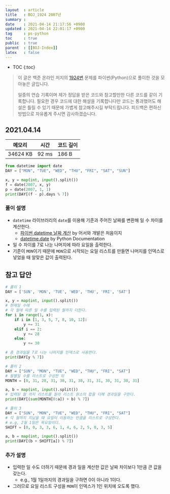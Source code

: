 ```yaml
---
layout  : article
title   : BOJ_1924 2007년
summary : 
date    : 2021-04-14 21:17:56 +0900
updated : 2021-04-14 22:01:17 +0900
tag     : ps-python
toc     : true
public  : true
parent  : [[BOJ-Index]]
latex   : false
---
```

* TOC
{:toc}

>이 글은 백준 온라인 저지의 [1924번](https://www.acmicpc.net/problem/1924) 문제를 파이썬(Python)으로 풀이한 것을 모아놓은 글입니다.
>
> 일종의 연습 기록이며 제가 정답을 받은 코드와 참고할만한 다른 코드를 같이 기록합니다. 필요한 경우 코드에 대한 해설을 기록합니다만 코드는 통과했어도 해설은 틀릴 수 있기 때문에 가볍게 참고해주시길 부탁드립니다. 피드백은 편하신 방법으로 자유롭게 주시면 감사하겠습니다.

## 2021.04.14

| 메모리    | 시간  | 코드 길이 |
| --------- | ----- | --------- |
| 34624 KB  | 92 ms | 186 B     |

```python
from datetime import date
DAY = ["MON", "TUE", "WED", "THU", "FRI", "SAT", "SUN"]

x, y = map(int, input().split())
f = date(2007, x, y)
p = date(2007, 1, 1)
print(DAY[(f - p).days % 7])
```

### 풀이 설명

* `datetime` 라이브러리의 `date`를 이용해 기준과 주어진 날짜를 변환해 일 수 차이를 계산한다.
    * [파이썬 datetime 날짜 계산](https://yuddomack.tistory.com/entry/파이썬-datetime-날짜-계산) by 어서와 개발은 처음이지
    * [datetime.date](https://docs.python.org/3/library/datetime.html#datetime.date) by Python Documentation
* 일 수 차이를 7로 나눈 나머지에 따라 요일을 출력한다.
* 기준이 `MON`이기 때문에 `MON`으로 시작되는 요일 리스트를 만들면 나머지를 인덱스로 넣었을 때 알맞은 값이 출력된다.

## 참고 답안

```python
# 풀이 1
DAY = ['SUN', 'MON', 'TUE', 'WED', 'THU', 'FRI', 'SAT']

x, y = map(int, input().split())
# 현재일 수에 
# 각 월에 따른 일 수를 입력된 월까지 더한다.
for i in range(1, x):
    if i in [1, 3, 5, 7, 8, 10, 12]:
        y += 31
    elif i == 2:
        y += 28
    else:
        y += 30

# 총 경과일을 7로 나눈 나머지를 인덱스로 사용한다.
print(DAY[y % 7])

# 풀이 2
DAY = ["SUN", "MON", "TUE", "WED", "THU", "FRI", "SAT"]
# 월별일 수를 리스트로 구성한 뒤
MONTH = [0, 31, 28, 31, 30, 31, 30, 31, 31, 30, 31, 30, 31]

a, b = map(int, input().split())
# 입력된 월 까지 리스트를 잘라 리스트 원소의 합을 더해 경과일을 구한다.
print(DAY[(sum(MONTH[0:a]) + b) % 7])

# 풀이 3
DAY = ["SUN", "MON", "TUE", "WED", "THU", "FRI", "SAT"]
# 각 월까지 지났을 때 요일이 이동하는 만큼을 리스트로 구성한다.
# e.g, 2월 1일은 목요일이다.
SHIFT = [0, 0, 3, 3, 6, 1, 4, 6, 2, 5, 0, 3, 5]

a, b = map(int, input().split())
print(DAY[(b + SHIFT[a]) % 7])
```

### 추가 설명

* 입력한 일 수도 더하기 때문에 경과 일을 계산한 값은 날짜 차이보다 1만큼 큰 값을 갖는다.
    * e.g., 1월 1일까지의 경과일을 구하면 0이 아니라 1이다.
* 그러므로 요일 리스트 구성을 `MON`이 인덱스가 1인 위치에 오도록 했다.
